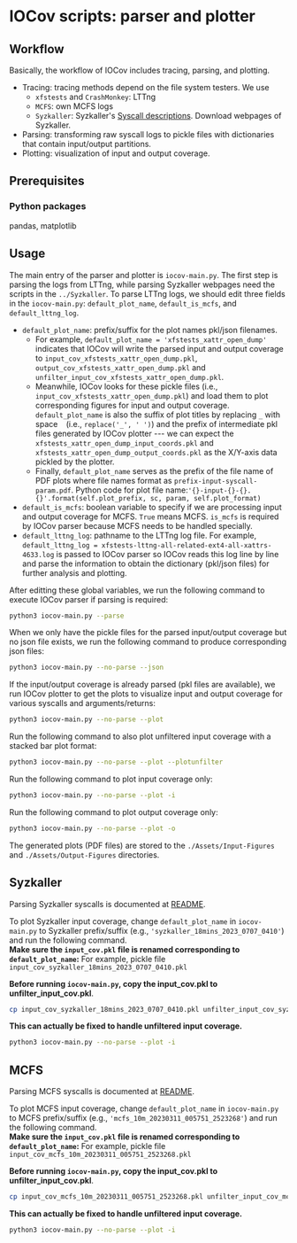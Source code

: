 # IOCov scripts: parser and plotter

## Workflow

Basically, the workflow of IOCov includes tracing, parsing, and plotting.

- Tracing: tracing methods depend on the file system testers.  We use 
    - `xfstests` and `CrashMonkey`: LTTng
    - `MCFS`: own MCFS logs 
    - `Syzkaller`: Syzkaller's [Syscall descriptions](https://github.com/google/syzkaller/blob/master/docs/syscall_descriptions.md). Download webpages of Syzkaller.
- Parsing: transforming raw syscall logs to pickle files with dictionaries that contain input/output partitions.
- Plotting: visualization of input and output coverage. 

## Prerequisites

### Python packages

pandas, matplotlib

## Usage

The main entry of the parser and plotter is `iocov-main.py`.  The 
first step is parsing the logs from LTTng, while parsing Syzkaller
webpages need the scripts in the `../Syzkaller`.  To parse LTTng logs,
we should edit three fields in the `iocov-main.py`: `default_plot_name`,
`default_is_mcfs`, and `default_lttng_log`.

- `default_plot_name`: prefix/suffix for the plot names pkl/json filenames.  
    - For example, `default_plot_name = 'xfstests_xattr_open_dump'` indicates that 
      IOCov will write the parsed input and output coverage to `input_cov_xfstests_xattr_open_dump.pkl`,
      `output_cov_xfstests_xattr_open_dump.pkl` and `unfilter_input_cov_xfstests_xattr_open_dump.pkl`.
    - Meanwhile, IOCov looks for these pickle files (i.e., `input_cov_xfstests_xattr_open_dump.pkl`)
      and load them to plot corresponding figures for input and output coverage.
      `default_plot_name` is also the suffix of plot titles by replacing `_`
      with space ` ` (i.e., `replace('_', ' ')`) and the prefix of intermediate 
      pkl files generated by IOCov plotter --- we can expect the  `xfstests_xattr_open_dump_input_coords.pkl`
      and `xfstests_xattr_open_dump_output_coords.pkl` as the X/Y-axis data pickled 
      by the plotter.  
    - Finally, `default_plot_name` serves as the prefix of 
      the file name of PDF plots where file names format as `prefix-input-syscall-param.pdf`. 
      Python code for plot file name:`'{}-input-{}-{}.{}'.format(self.plot_prefix, sc, param, self.plot_format)`
- `default_is_mcfs`: boolean variable to specify if we are processing 
  input and output coverage for MCFS.  `True` means MCFS.  `is_mcfs` 
  is required by IOCov parser because MCFS needs to be handled specially.
- `default_lttng_log`: pathname to the LTTng log file.  For example,
  `default_lttng_log = xfstests-lttng-all-related-ext4-all-xattrs-4633.log`
  is passed to IOCov parser so IOCov reads this log line by line and 
  parse the information to obtain the dictionary (pkl/json files) for 
  further analysis and plotting. 

After editting these global variables, we run the following command to execute 
IOCov parser if parsing is required:

```bash
python3 iocov-main.py --parse
```

When we only have the pickle files for the parsed input/output coverage
but no json file exists, 
we run the following command to produce corresponding json files:

```bash
python3 iocov-main.py --no-parse --json
```

If the input/output coverage is already parsed (pkl files are available),
we run IOCov plotter to get the plots to visualize input and output coverage 
for various syscalls and arguments/returns:

```bash
python3 iocov-main.py --no-parse --plot
```

Run the following command to also plot unfiltered input coverage with a 
stacked bar plot format:

```bash
python3 iocov-main.py --no-parse --plot --plotunfilter
```

Run the following command to plot input coverage only:

```bash
python3 iocov-main.py --no-parse --plot -i
```

Run the following command to plot output coverage only:

```bash
python3 iocov-main.py --no-parse --plot -o
```

The generated plots (PDF files) are stored to the `./Assets/Input-Figures`
and `./Assets/Output-Figures` directories.

## Syzkaller

Parsing Syzkaller syscalls is documented at [README](../Syzkaller/README.md).

To plot Syzkaller input coverage, change `default_plot_name` in `iocov-main.py` to Syzkaller
prefix/suffix (e.g., `'syzkaller_18mins_2023_0707_0410'`) and run the following 
command.  
**Make sure the `input_cov.pkl` file is renamed corresponding to `default_plot_name`:**
For example, pickle file `input_cov_syzkaller_18mins_2023_0707_0410.pkl`

**Before running `iocov-main.py`, copy the input_cov.pkl to unfilter_input_cov.pkl**.
```bash
cp input_cov_syzkaller_18mins_2023_0707_0410.pkl unfilter_input_cov_syzkaller_18mins_2023_0707_0410.pkl
```

**This can actually be fixed to handle unfiltered input coverage.**

```bash
python3 iocov-main.py --no-parse --plot -i
```

## MCFS

Parsing MCFS syscalls is documented at [README](../MCFS/README.md).

To plot MCFS input coverage, change `default_plot_name` in `iocov-main.py` to MCFS 
prefix/suffix (e.g., `'mcfs_10m_20230311_005751_2523268'`) and run the following 
command.  
**Make sure the `input_cov.pkl` file is renamed corresponding to `default_plot_name`:**
For example, pickle file `input_cov_mcfs_10m_20230311_005751_2523268.pkl`

**Before running `iocov-main.py`, copy the input_cov.pkl to unfilter_input_cov.pkl**.
```bash
cp input_cov_mcfs_10m_20230311_005751_2523268.pkl unfilter_input_cov_mcfs_10m_20230311_005751_2523268.pkl
```

**This can actually be fixed to handle unfiltered input coverage.**

```bash
python3 iocov-main.py --no-parse --plot -i
```
